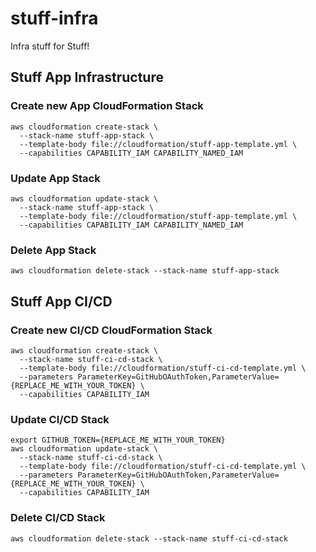 # stuff-infra
Infra stuff for Stuff!

## Stuff App Infrastructure

### Create new App CloudFormation Stack
```shell
aws cloudformation create-stack \
  --stack-name stuff-app-stack \
  --template-body file://cloudformation/stuff-app-template.yml \
  --capabilities CAPABILITY_IAM CAPABILITY_NAMED_IAM
```

### Update App Stack
```shell
aws cloudformation update-stack \
  --stack-name stuff-app-stack \
  --template-body file://cloudformation/stuff-app-template.yml \
  --capabilities CAPABILITY_IAM CAPABILITY_NAMED_IAM
```

### Delete App Stack
```shell
aws cloudformation delete-stack --stack-name stuff-app-stack
```

## Stuff App CI/CD

### Create new CI/CD CloudFormation Stack
```shell
aws cloudformation create-stack \
  --stack-name stuff-ci-cd-stack \
  --template-body file://cloudformation/stuff-ci-cd-template.yml \
  --parameters ParameterKey=GitHubOAuthToken,ParameterValue={REPLACE_ME_WITH_YOUR_TOKEN} \
  --capabilities CAPABILITY_IAM
```

### Update CI/CD Stack
```shell
export GITHUB_TOKEN={REPLACE_ME_WITH_YOUR_TOKEN}
aws cloudformation update-stack \
  --stack-name stuff-ci-cd-stack \
  --template-body file://cloudformation/stuff-ci-cd-template.yml \
  --parameters ParameterKey=GitHubOAuthToken,ParameterValue={REPLACE_ME_WITH_YOUR_TOKEN} \
  --capabilities CAPABILITY_IAM
```

### Delete CI/CD Stack
```shell
aws cloudformation delete-stack --stack-name stuff-ci-cd-stack
```

